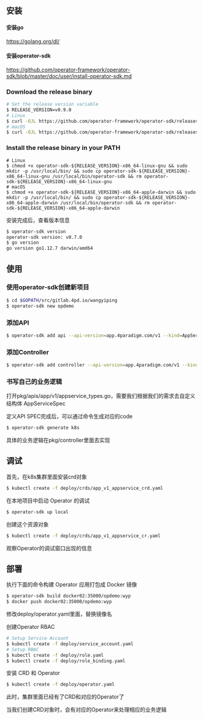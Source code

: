 ## 安装

#### 安装go
https://golang.org/dl/


#### 安装operator-sdk
https://github.com/operator-framework/operator-sdk/blob/master/doc/user/install-operator-sdk.md

### Download the release binary

```sh
# Set the release version variable
$ RELEASE_VERSION=v0.9.0
# Linux
$ curl -OJL https://github.com/operator-framework/operator-sdk/releases/download/${RELEASE_VERSION}/operator-sdk-${RELEASE_VERSION}-x86_64-linux-gnu
# macOS
$ curl -OJL https://github.com/operator-framework/operator-sdk/releases/download/${RELEASE_VERSION}/operator-sdk-${RELEASE_VERSION}-x86_64-apple-darwin
```

### Install the release binary in your PATH

```
# Linux
$ chmod +x operator-sdk-${RELEASE_VERSION}-x86_64-linux-gnu && sudo mkdir -p /usr/local/bin/ && sudo cp operator-sdk-${RELEASE_VERSION}-x86_64-linux-gnu /usr/local/bin/operator-sdk && rm operator-sdk-${RELEASE_VERSION}-x86_64-linux-gnu
# macOS
$ chmod +x operator-sdk-${RELEASE_VERSION}-x86_64-apple-darwin && sudo mkdir -p /usr/local/bin/ && sudo cp operator-sdk-${RELEASE_VERSION}-x86_64-apple-darwin /usr/local/bin/operator-sdk && rm operator-sdk-${RELEASE_VERSION}-x86_64-apple-darwin
```

安装完成后，查看版本信息
```sh
$ operator-sdk version
operator-sdk version: v0.7.0
$ go version
go version go1.12.7 darwin/amd64
```





## 使用


### 使用operator-sdk创建新项目
```sh
$ cd $GOPATH/src/gitlab.4pd.io/wangyiping
$ operator-sdk new opdemo
```


### 添加API
```sh
$ operator-sdk add api --api-version=app.4paradigm.com/v1 --kind=AppService
```

### 添加Controller
```sh
$ operator-sdk add controller --api-version=app.4paradigm.com/v1 --kind=AppService
```

### 书写自己的业务逻辑
打开pkg/apis/app/v1/appservice_types.go，需要我们根据我们的需求去自定义结构体 AppServiceSpec

定义API SPEC完成后，可以通过命令生成对应的code
```sh
$ operator-sdk generate k8s
```

具体的业务逻辑在pkg/controller里面去实现







## 调试
首先，在k8s集群里面安装crd对象
```sh
$ kubectl create -f deploy/crds/app_v1_appservice_crd.yaml
```

在本地项目中启动 Operator 的调试
```sh
$ operator-sdk up local 
```

创建这个资源对象
```sh
$ kubectl create -f deploy/crds/app_v1_appservice_cr.yaml
```

观察Operator的调试窗口出现的信息







## 部署
执行下面的命令构建 Operator 应用打包成 Docker 镜像
```sh
$ operator-sdk build docker02:35000/opdemo:wyp
$ docker push docker02:35000/opdemo:wyp
```

修改deploy/operator.yaml里面，替换镜像名

创建Operator RBAC
```sh
# Setup Service Account
$ kubectl create -f deploy/service_account.yaml
# Setup RBAC
$ kubectl create -f deploy/role.yaml
$ kubectl create -f deploy/role_binding.yaml
```

安装 CRD 和 Operator
```sh
$ kubectl create -f deploy/operator.yaml
```

此时，集群里面已经有了CRD和对应的Operator了

当我们创建CRD对象时，会有对应的Operator来处理相应的业务逻辑


